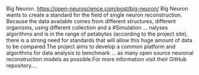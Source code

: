 Big Neuron. https://open-neuroscience.com/post/big-neuron/
Big Neuron wants to create a standard for the field of single neuron reconstruction. Because the data available comes from different structures, different organisms, using different collection and a #Simulation ...
nalyses algorithms and is in the range of petabytes (according to the project site), there is a strong need for standards that will allow this huge amount of data to be compared.The project aims to develop a common platform and algorithms for data analysis to benchmark ...
as many open source neuronal reconstruction models as possible.For more information visit their GitHub repository....
